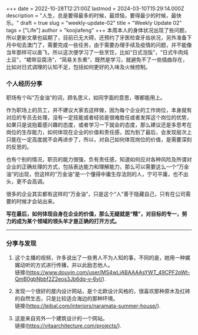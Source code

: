 +++
date = 2022-10-28T12:21:00Z
lastmod = 2024-03-10T15:29:14.000Z
description = "人生，总是要得最多的时候，最烦恼，要得最少的时候，最快乐。"
draft = true
slug = "weekly-update-02"
title = "Weekly Update 02"
tags = ["Life"]
author = "koojiafeng"
+++
本周本人的身体状况出现了些问题，所以更新文章也延期了，目前已无大碍，还预约了牙医检查牙齿状况，另外准备下月中旬去澳门了，需要完成一些任务，由于需要办理手续及疫情的问题，并不能像当年那样可以直飞，所以这次便学习了一些烹饪，比如“日式泡饭”，“日式牛肉炖土豆”，“裙带豆腐汤”，“简易关东煮”，既然是学习，就避免不了一些插曲存在，比如对日式调理的认知不足，包括如何更好的入味及火候控制。

### 个人经历分享

职场有个叫“万金油”的词，顾名思义，如同字面的意思，哪都能用上。

作为职场上的员工，并不建议大家去这样做，因为每个企业的工作岗位，本身就有对应的专员去处理，没有一定技能或者经验是很难胜任或者发挥这个岗位的优势，如果只是说抱着感兴趣的态度，或者学习一下就会的态度，那么建议还是多思考在岗位的生存能力，如何体现在企业的价值和责任感，因为到了最后，会发现层次上只能在一定高度就不会再进步了，所以，对自己如何体现岗位的价值，是需要深刻的反思的。

也有个别的情况，职员的能力很强，负有责任感，知道如何应对各种风险及所谓对企业的正确处理的方式，包括表达能力和理解能力，那么可以需要这么一个“万金油”的出现，但这样的“万金油”是一个懂得中庸生存法则的人，宁可平庸，也不出头，更不会高调。

很多的企业其实都有这样的“万金油”，只是这个“人”善于隐藏自己，只有在公司需要的时候才会站出来。

**写在最后，如何体现自身在企业的价值，那么无疑就是“精”，对目标的专一，努力的成为某个领域的领头羊才是正确的打开方式。**

<hr class="article">

### 分享与发现

1. 这个主播的视频，许多说出了一些男人不为人知的事，不同的是，她用一种娓娓动听的方式进行传播，并以此励志他人。  
链接(https://www.douyin.com/user/MS4wLjABAAAAsYWT_49CPF2pWt-QmB0gbNbbf2Z2eos3Jb6dq-v-6yI/).


2. 发现一个很好的屋内设计网站，是个北欧设计风格的，很喜欢那种原木及红砖的自然生态，只是比较适合海边的那种环境。  
链接(https://leibal.com/interiors/naramata-summer-house/).

3. 这是来自另外一个建筑设计的一个网站。  
链接(https://vitaarchitecture.com/projects/).